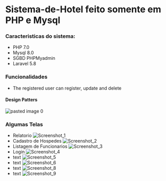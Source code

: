 # Sistema-de-Hotel feito somente em PHP e Mysql
### Caracteristicas do sistema: 
- PHP 7.0
- Mysql 8.0
- SGBD PHPMyadmin
- Laravel 5.8

### Funcionalidades
- The registered user can register, update and delete

#### Design Patters
![pasted image 0](https://user-images.githubusercontent.com/41880119/87882117-5be1dd00-c9d4-11ea-9528-4dd02b8d9abb.png)


### Algumas Telas 
- Relatorio
![Screenshot_1](https://user-images.githubusercontent.com/41880119/87881998-749dc300-c9d3-11ea-8238-21c70f122d57.png)
- Cadastro de Hospedes
![Screenshot_2](https://user-images.githubusercontent.com/41880119/87882001-75cef000-c9d3-11ea-8523-66ef8d7fbb06.png)
- Listagem de Funcionarios
![Screenshot_3](https://user-images.githubusercontent.com/41880119/87882002-76678680-c9d3-11ea-9804-cde1fbaa3273.png)
- Login
![Screenshot_4](https://user-images.githubusercontent.com/41880119/87882003-76678680-c9d3-11ea-895f-d670cb01d839.png)
- text
![Screenshot_5](https://user-images.githubusercontent.com/41880119/87882004-77001d00-c9d3-11ea-84ff-f672615e4862.png)
- text
![Screenshot_6](https://user-images.githubusercontent.com/41880119/87882005-77001d00-c9d3-11ea-875c-c1c73a3bd0bf.png)
- text
![Screenshot_8](https://user-images.githubusercontent.com/41880119/87882008-7798b380-c9d3-11ea-974b-b3882a147705.png)
- text
![Screenshot_9](https://user-images.githubusercontent.com/41880119/87882009-78314a00-c9d3-11ea-9e16-c45dba70ed45.png)
